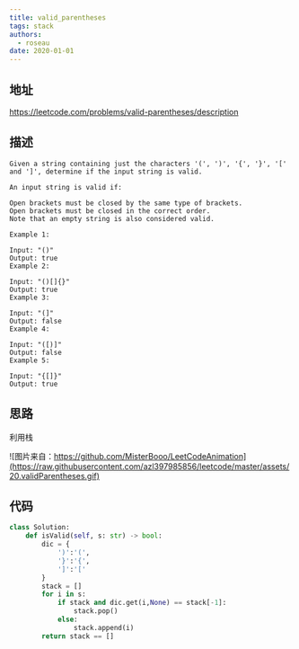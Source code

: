 ```yaml
---
title: valid_parentheses
tags: stack
authors:
  - roseau
date: 2020-01-01
---
```


## 地址

https://leetcode.com/problems/valid-parentheses/description

## 描述

```
Given a string containing just the characters '(', ')', '{', '}', '[' and ']', determine if the input string is valid.

An input string is valid if:

Open brackets must be closed by the same type of brackets.
Open brackets must be closed in the correct order.
Note that an empty string is also considered valid.

Example 1:

Input: "()"
Output: true
Example 2:

Input: "()[]{}"
Output: true
Example 3:

Input: "(]"
Output: false
Example 4:

Input: "([)]"
Output: false
Example 5:

Input: "{[]}"
Output: true
```

## 思路
利用栈

![图片来自：https://github.com/MisterBooo/LeetCodeAnimation](https://raw.githubusercontent.com/azl397985856/leetcode/master/assets/20.validParentheses.gif)

## 代码

```python
class Solution:
    def isValid(self, s: str) -> bool:
        dic = {
            ')':'(',
            '}':'{',
            ']':'['
        }
        stack = []
        for i in s:
            if stack and dic.get(i,None) == stack[-1]:
                stack.pop()
            else:
                stack.append(i)
        return stack == []
```